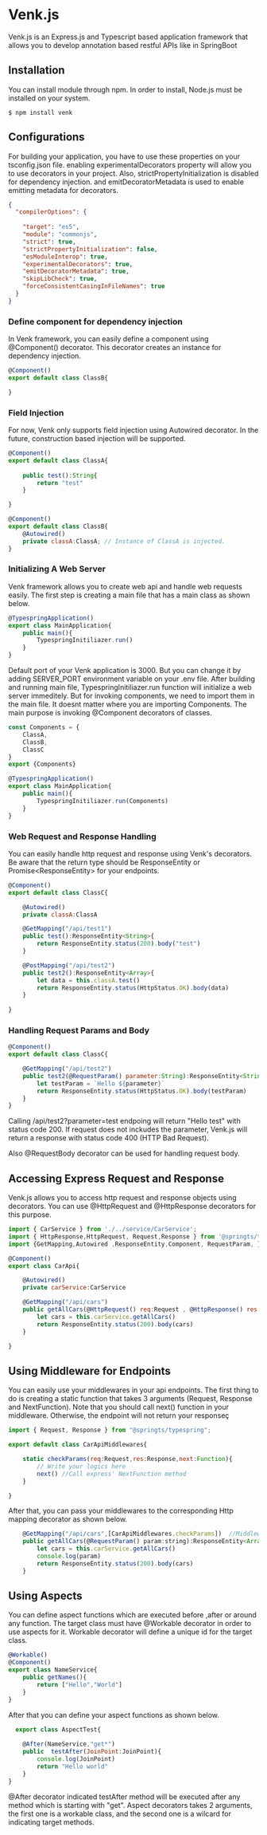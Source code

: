 # Venk.js
Venk.js is an Express.js and Typescript based application framework that allows you to develop annotation based restful APIs like in SpringBoot 

## **Installation**
You can install module through npm. In order to install, Node.js must be installed on your system.
```
$ npm install venk
```
## **Configurations**
For building your application, you have to use these properties on your tsconfig.json file. 
enabling experimentalDecorators property will allow you to use decorators in your project.
Also, strictPropertyInitialization is disabled for dependency injection. and emitDecoratorMetadata is used to enable emitting metadata for decorators. 
```json
{
  "compilerOptions": {
                   
    "target": "es5",
    "module": "commonjs",
    "strict": true,              
    "strictPropertyInitialization": false,      
    "esModuleInterop": true,                       
    "experimentalDecorators": true,           
    "emitDecoratorMetadata": true,            
    "skipLibCheck": true,                          
    "forceConsistentCasingInFileNames": true       
  }
}
```

### **Define component for dependency injection**
In Venk framework, you can easily define a component using @Component() decorator. This decorator creates an instance for dependency injection.
```javascript
@Component()
export default class ClassB{

}
```


### **Field Injection**
For now, Venk only supports field injection using Autowired decorator. In the future, construction based injection will be supported.
```javascript
@Component()
export default class ClassA{
    
    public test():String{
        return "test"
    }

}
```

```javascript
@Component()
export default class ClassB{
    @Autowired()
    private classA:ClassA; // Instance of ClassA is injected.
}
```

### **Initializing A Web Server**
Venk framework allows you to create web api and handle web requests easily. 
The first step is creating a main file that has a main class as shown below. 

```javascript
@TypespringApplication()
export class MainApplication{
    public main(){
        TypespringInitiliazer.run()
    }
}
```
Default port of your Venk application is 3000. But you can change it by adding SERVER_PORT environment variable on your .env file. 
After building and running main file, TypespringInitiliazer.run function will initialize a web server immeditely. 
But for invoking components, we need to import them in the main file. It doesnt matter where you are importing Components. The main purpose is invoking @Component decorators of classes.

```javascript
const Components = {
    ClassA,
    ClassB,
    ClassC
}
export {Components}
```

```javascript
@TypespringApplication()
export class MainApplication{
    public main(){
        TypespringInitiliazer.run(Components)
    }
}
```

### **Web Request and Response Handling**
You can easily handle http request and response using Venk's decorators. Be aware that the return type should be ResponseEntity<T> or Promise<ResponseEntity<T>> for your endpoints. 

```javascript
@Component()
export default class ClassC{

    @Autowired()
    private classA:ClassA

    @GetMapping("/api/test1")
    public test():ResponseEntity<String>{
        return ResponseEntity.status(200).body("test")
    }

    @PostMapping("/api/test2")
    public test2():ResponseEntity<Array>{
        let data = this.classA.test()
        return ResponseEntity.status(HttpStatus.OK).body(data)
    }
    
}
```

### **Handling Request Params and Body**

```javascript 
@Component()
export default class ClassC{

    @GetMapping("/api/test2")
    public test2(@RequestParam() parameter:String):ResponseEntity<String>{
        let testParam = `Hello ${parameter}`
        return ResponseEntity.status(HttpStatus.OK).body(testParam)
    }
}
```
Calling /api/test2?parameter=test endpoing will return "Hello test" with status code 200. If request does not inckudes the parameter, Venk.js will return a response with status code 400 (HTTP Bad Request).

Also @RequestBody decorator can be used for handling request body.


## **Accessing Express Request and Response**

Venk.js allows you to access http request and response objects using decorators. You can use @HttpRequest and @HttpResponse decorators for this purpose.

```javascript
import { CarService } from './../service/CarService';
import { HttpResponse,HttpRequest, Request,Response } from '@springts/typespring';
import {GetMapping,Autowired ,ResponseEntity,Component, RequestParam, } from "@springts/typespring"

@Component()
export class CarApi{

    @Autowired()
    private carService:CarService

    @GetMapping("/api/cars")
    public getAllCars(@HttpRequest() req:Request , @HttpResponse() res:Response):ResponseEntity<Array>{
        let cars = this.carService.getAllCars()
        return ResponseEntity.status(200).body(cars)
    }

}
```

## **Using Middleware for Endpoints**

You can easily use your middlewares in your api endpoints. The first thing to do is creating a static function that takes 3 arguments (Request, Response and NextFunction). Note that you should call next() function in your middleware. Otherwise, the endpoint will not return your responseç

```javascript
import { Request, Response } from "@springts/typespring";

export default class CarApiMiddlewares{

    static checkParams(req:Request,res:Response,next:Function){
        // Write your logics here
        next() //Call express' NextFunction method
    }

}
```
After that, you can pass your middlewares to the corresponding Http mapping decorator as shown below. 
```javascript
    @GetMapping("/api/cars",[CarApiMiddlewares.checkParams])  //Middleware function is passed in array
    public getAllCars(@RequestParam() param:string):ResponseEntity<Array<String>>{
        let cars = this.carService.getAllCars()
        console.log(param)
        return ResponseEntity.status(200).body(cars)
    }
```

  ## **Using Aspects**
  You can define aspect functions which are executed before ,after or around any function. The target class must have @Workable decorator in order to use aspects for it. Workable decorator will define a unique id for the target class.  
  ```javascript
  @Workable()
  @Component()
  export class NameService{
      public getNames(){
          return ["Hello","World"]
      }
  }
  ```
After that you can define your aspect functions as shown below.

```javascript
  export class AspectTest{
  
    @After(NameService,"get*")
    public  testAfter(JoinPoint:JoinPoint){
        console.log(JoinPoint)
        return "Hello world"
    }
}

  ```
  @After decorator indicated testAfter method will be executed after any method which is starting with "get". Aspect decorators takes 2 arguments, the first one is a workable class, and the second one is a wilcard for indicating target methods.
  
  
  
  
  
